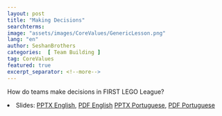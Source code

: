 ```yaml
---
layout: post
title: "Making Decisions"
searchterms:
image: "assets/images/CoreValues/GenericLesson.png"
lang: "en"
author: SeshanBrothers
categories:  [ Team Building ]
tag: CoreValues
featured: true
excerpt_separator: <!--more-->
---
```

How do teams make decisions in FIRST LEGO League?
 <!--more-->

 <li class="ng-binding">Slides:
 <a href="/translations/en-us/CoreValues/MakingDecisions.pptx">PPTX English</a>,
 <a href="/translations/en-us/CoreValues/MakingDecisions.pdf">PDF English</a>
 <a href="/translations/pt/CoreValues/Tomando Decisões.pptx">PPTX Portuguese</a>,
 <a href="/translations/pt/CoreValues/Tomando Decisões.pdf">PDF Portuguese</a>
 </li>
